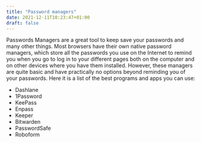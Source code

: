 ```yaml
---
title: "Password managers"
date: 2021-12-11T10:23:47+01:00
draft: false
---
```


Passwords Managers are a great tool to keep save your passwords and many other things. Most browsers have their own native password managers, which store all the passwords you use on the Internet to remind you when you go to log in to your different pages both on the computer and on other devices where you have them installed. However, these managers are quite basic and have practically no options beyond reminding you of your passwords.
Here it is a list of the best programs and apps you can use:

- Dashlane
- 1Password
- KeePass
- Enpass
- Keeper
- Bitwarden
- PasswordSafe
- Roboform